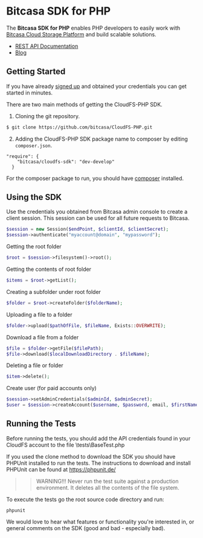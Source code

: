 # Bitcasa SDK for PHP
  
The **Bitcasa SDK for PHP** enables PHP developers to easily work with [Bitcasa Cloud Storage Platform](https://www.bitcasa.com/) and build scalable solutions.

* [REST API Documentation](https://www.bitcasa.com/cloudfs-api-docs/)
* [Blog](http://blog.bitcasa.com/) 

## Getting Started

If you have already [signed up](https://www.bitcasa.com/cloudfs/pricing) and obtained your credentials you can get started in minutes.

There are two main methods of getting the CloudFS-PHP SDK.

1. Cloning the git repository.

```bash
$ git clone https://github.com/bitcasa/CloudFS-PHP.git
```
  
  2. Adding the CloudFS-PHP SDK package name to composer by editing `composer.json`.

```
"require": {
    "bitcasa/cloudfs-sdk": "dev-develop"
  }
```
For the composer package to run, you should have [composer](https://getcomposer.org/) installed.

## Using the SDK

Use the credentials you obtained from Bitcasa admin console to create a client session. This session can be used for all future requests to Bitcasa.

```php
$session = new Session($endPoint, $clientId, $clientSecret);
$session->authenticate("myaccount@domain", "mypassword");
```

Getting the root folder

```php
$root = $session->filesystem()->root();
```

Getting the contents of root folder

```php
$items = $root->getList();
```

Creating a subfolder under root folder

```php
$folder = $root->createFolder($folderName);
```
Uploading a file to a folder

```php
$folder->upload($pathOfFile, $fileName, Exists::OVERWRITE);
```

Download a file from a folder

```php
$file = $folder->getFile($filePath);
$file->download($localDownloadDirectory . $fileName);
```

Deleting a file or folder

```php
$item->delete();
```

Create user (for paid accounts only)

```php
$session->setAdminCredentials($adminId, $adminSecret);
$user = $session->createAccount($username, $password, email, $firstName, $lastName);
```

## Running the Tests

Before running the tests, you should add the API credentials found in your CloudFS account to the file \tests\BaseTest.php

If you used the clone method to download the SDK you should have PHPUnit installed to run the tests. The instructions to download and install PHPUnit can be found at https://phpunit.de/ 

>>WARNING!!! Never run the test suite against a production environment. It deletes all the contents of the file system.

To execute the tests go the root source code directory and run:
```
phpunit
```

We would love to hear what features or functionality you're interested in, or general comments on the SDK (good and bad - especially bad).


